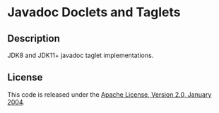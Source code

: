 Javadoc Doclets and Taglets
===========================


Description
-----------

JDK8 and JDK11+ javadoc taglet implementations.


License
-------

This code is released under the [Apache License, Version 2.0, January 2004].


[Apache License, Version 2.0, January 2004]: https://www.apache.org/licenses/LICENSE-2.0

